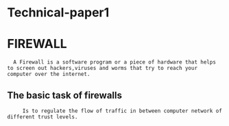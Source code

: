 # Technical-paper1

# FIREWALL
      A Firewall is a software program or a piece of hardware that helps to screen out hackers,viruses and worms that try to reach your computer over the internet.
      
## The basic task of firewalls
         Is to regulate the flow of traffic in between computer network of different trust levels.
